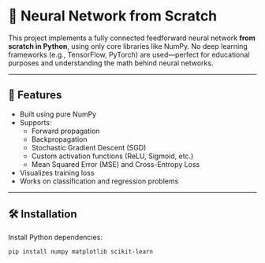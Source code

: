 # 🧠 Neural Network from Scratch

This project implements a fully connected feedforward neural network **from scratch in Python**, using only core libraries like NumPy. No deep learning frameworks (e.g., TensorFlow, PyTorch) are used—perfect for educational purposes and understanding the math behind neural networks.

---

## 🚀 Features

- Built using pure NumPy
- Supports:
  - Forward propagation
  - Backpropagation
  - Stochastic Gradient Descent (SGD)
  - Custom activation functions (ReLU, Sigmoid, etc.)
  - Mean Squared Error (MSE) and Cross-Entropy Loss
- Visualizes training loss
- Works on classification and regression problems

---

## 🛠️ Installation

Install Python dependencies:

```bash
pip install numpy matplotlib scikit-learn
